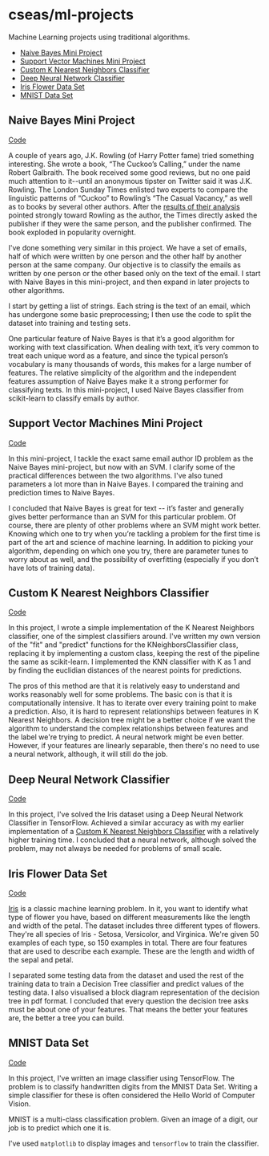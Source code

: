 cseas/ml-projects
==============

Machine Learning projects using traditional algorithms.
- [Naive Bayes Mini Project](#naive-bayes-mini-project)
- [Support Vector Machines Mini Project](#support-vector-machines-mini-project)
- [Custom K Nearest Neighbors Classifier](#custom-k-nearest-neighbors-classifier)
- [Deep Neural Network Classifier](#deep-neural-network-classifier)
- [Iris Flower Data Set](#iris-flower-data-set)
- [MNIST Data Set](#mnist-data-set)

## Naive Bayes Mini Project

[Code](https://github.com/cseas/ml-projects/tree/master/naive_bayes)

A couple of years ago, J.K. Rowling (of Harry Potter fame) tried something interesting. She wrote a book, “The Cuckoo’s Calling,” under the name Robert Galbraith. The book received some good reviews, but no one paid much attention to it--until an anonymous tipster on Twitter said it was J.K. Rowling. The London Sunday Times enlisted two experts to compare the linguistic patterns of “Cuckoo” to Rowling’s “The Casual Vacancy,” as well as to books by several other authors. After the [results of their analysis](http://languagelog.ldc.upenn.edu/nll/?p=5315) pointed strongly toward Rowling as the author, the Times directly asked the publisher if they were the same person, and the publisher confirmed. The book exploded in popularity overnight.

I've done something very similar in this project. We have a set of emails, half of which were written by one person and the other half by another person at the same company. Our objective is to classify the emails as written by one person or the other based only on the text of the email. I start with Naive Bayes in this mini-project, and then expand in later projects to other algorithms.

I start by getting a list of strings. Each string is the text of an email, which has undergone some basic preprocessing; I then use the code to split the dataset into training and testing sets.

One particular feature of Naive Bayes is that it’s a good algorithm for working with text classification. When dealing with text, it’s very common to treat each unique word as a feature, and since the typical person’s vocabulary is many thousands of words, this makes for a large number of features. The relative simplicity of the algorithm and the independent features assumption of Naive Bayes make it a strong performer for classifying texts. In this mini-project, I used Naive Bayes classifier from scikit-learn to classify emails by author.

## Support Vector Machines Mini Project

[Code](https://github.com/cseas/ml-projects/tree/master/svm)

In this mini-project, I tackle the exact same email author ID problem as the Naive Bayes mini-project, but now with an SVM. I clarify some of the practical differences between the two algorithms. I've also tuned parameters a lot more than in Naive Bayes. I compared the training and prediction times to Naive Bayes.

I concluded that Naive Bayes is great for text -- it’s faster and generally gives better performance than an SVM for this particular problem. Of course, there are plenty of other problems where an SVM might work better. Knowing which one to try when you’re tackling a problem for the first time is part of the art and science of machine learning. In addition to picking your algorithm, depending on which one you try, there are parameter tunes to worry about as well, and the possibility of overfitting (especially if you don’t have lots of training data).

## Custom K Nearest Neighbors Classifier

[Code](https://github.com/cseas/ml-projects/tree/master/custom_knn)

In this project, I wrote a simple implementation of the K Nearest Neighbors classifier, one of the simplest classifiers around. I've written my own version of the "fit" and "predict" functions for the KNeighborsClassifier class, replacing it by implementing a custom class, keeping the rest of the pipeline the same as scikit-learn. I implemented the KNN classifier with K as 1 and by finding the euclidian distances of the nearest points for predictions.

The pros of this method are that it is relatively easy to understand and works reasonably well for some problems. The basic con is that it is computationally intensive. It has to iterate over every training point to make a prediction. Also, it is hard to represent relationships between features in K Nearest Neighbors. A decision tree might be a better choice if we want the algorithm to understand the complex relationships between features and the label we're trying to predict. A neural network might be even better. However, if your features are linearly separable, then there's no need to use a neural network, although, it will still do the job.

## Deep Neural Network Classifier

[Code](https://github.com/cseas/ml-projects/tree/master/dnn)

In this project, I've solved the Iris dataset using a Deep Neural Network Classifier in TensorFlow. Achieved a similar accuracy as with my earlier implementation of a [Custom K Nearest Neighbors Classifier](https://github.com/cseas/ml-projects/tree/master/custom_knn) with a relatively higher training time. I concluded that a neural network, although solved the problem, may not always be needed for problems of small scale.

## Iris Flower Data Set

[Code](https://github.com/cseas/ml-projects/tree/master/iris)

[Iris](https://en.wikipedia.org/wiki/Iris_flower_data_set) is a classic machine learning problem. In it, you want to identify what type of flower you have, based on different measurements like the length and width of the petal. The dataset includes three different types of flowers. They're all species of Iris - Setosa, Versicolor, and Virginica. We're given 50 examples of each type, so 150 examples in total. There are four features that are used to describe each example. These are the length and width of the sepal and petal.

I separated some testing data from the dataset and used the rest of the training data to train a Decision Tree classifier and predict values of the testing data. I also visualised a block diagram representation of the decision tree in pdf format. I concluded that every question the decision tree asks must be about one of your features. That means the better your features are, the better a tree you can build.

## MNIST Data Set

[Code](https://github.com/cseas/ml-projects/tree/master/mnist)

In this project, I've written an image classifier using TensorFlow. The problem is to classify handwritten digits from the MNIST Data Set. Writing a simple classifier for these is often considered the Hello World of Computer Vision.

MNIST is a multi-class classification problem. Given an image of a digit, our job is to predict which one it is.

I've used `matplotlib` to display images and `tensorflow` to train the classifier.